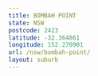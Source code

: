 ```yaml
---
title: BOMBAH POINT
state: NSW
postcode: 2423
latitude: -32.364861
longitude: 152.270901
url: /nsw/bombah-point/
layout: suburb
---
```

